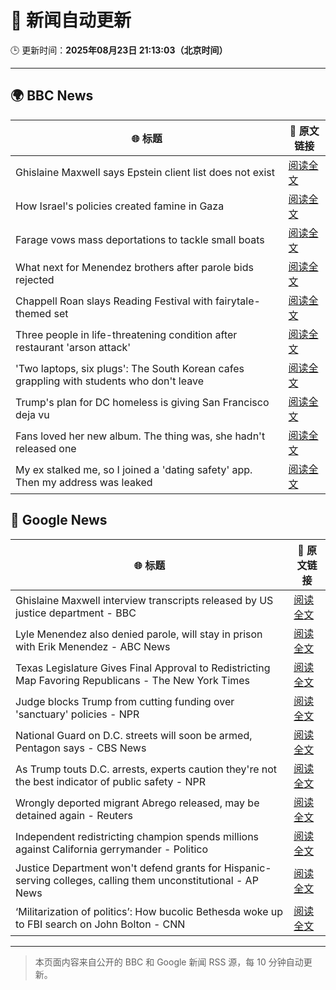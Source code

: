 # 🧠 新闻自动更新

🕒 更新时间：**2025年08月23日 21:13:03（北京时间）**

---

## 🌍 BBC News

| 🌐 标题 | 🔗 原文链接 |
|--------|-------------|
| Ghislaine Maxwell says Epstein client list does not exist | [阅读全文](https://www.bbc.com/news/articles/cdd3pe6189go?at_medium=RSS&at_campaign=rss) |
| How Israel's policies created famine in Gaza | [阅读全文](https://www.bbc.com/news/articles/ckg4p90z1kxo?at_medium=RSS&at_campaign=rss) |
| Farage vows mass deportations to tackle small boats | [阅读全文](https://www.bbc.com/news/articles/c9vd3rx33g1o?at_medium=RSS&at_campaign=rss) |
| What next for Menendez brothers after parole bids rejected | [阅读全文](https://www.bbc.com/news/articles/c5y2dgep4zzo?at_medium=RSS&at_campaign=rss) |
| Chappell Roan slays Reading Festival with fairytale-themed set | [阅读全文](https://www.bbc.com/news/articles/cr74p245zdlo?at_medium=RSS&at_campaign=rss) |
| Three people in life-threatening condition after restaurant 'arson attack' | [阅读全文](https://www.bbc.com/news/articles/cj6ypd547j8o?at_medium=RSS&at_campaign=rss) |
| 'Two laptops, six plugs': The South Korean cafes grappling with students who don't leave | [阅读全文](https://www.bbc.com/news/articles/c80d9e8ep7do?at_medium=RSS&at_campaign=rss) |
| Trump's plan for DC homeless is giving San Francisco deja vu | [阅读全文](https://www.bbc.com/news/articles/c2kz4d0vwlzo?at_medium=RSS&at_campaign=rss) |
| Fans loved her new album. The thing was, she hadn't released one | [阅读全文](https://www.bbc.com/news/articles/clydz8d03dvo?at_medium=RSS&at_campaign=rss) |
| My ex stalked me, so I joined a 'dating safety' app. Then my address was leaked | [阅读全文](https://www.bbc.com/news/articles/ce87rer52k3o?at_medium=RSS&at_campaign=rss) |

## 📰 Google News

| 🌐 标题 | 🔗 原文链接 |
|--------|-------------|
| Ghislaine Maxwell interview transcripts released by US justice department - BBC | [阅读全文](https://news.google.com/rss/articles/CBMiWkFVX3lxTFB3cHlmY2ZUaWxleEM0MEg5MUN5ZTQ1bWoxS3dyb1BNZmxCeTc1cThPcmtvb2ZjZnd1dUpNQzZrRWZ5cmpGZUF3dy1MeWRWU1JnQ1VHajhrZG91d9IBX0FVX3lxTFBzZ3Uwejl3OXdIZTNqY3JXRlphRVlRVFZZSXE0NkRiaFJMQmhpSXc1OXVZQ2JjbXhKWTVVSGJ0TnR3WXMtUWxDVUY0ZW5YSFlNYmlPUFhWRk5QeW5lWmdJ?oc=5) |
| Lyle Menendez also denied parole, will stay in prison with Erik Menendez - ABC News | [阅读全文](https://news.google.com/rss/articles/CBMinwFBVV95cUxNc3FYb1FoX2w0YTVFXzh1NEx0M0JVbzlpY1I4VHJiTWZ1eVNmSUJWdlQ2azJsQkcxWHlybDRidC16d2thZ0ZIbk53V3ZCNWNyYl9Pd3M0QnBNbzBtcGdmTWc3bjBkRTY1TEtHckw5ZGpRcXoyUVhxbHVmNDNtdEVLWGFSSlNILThYWlc2OU5CTURWbTd4UHZNbzA2OWJUOFXSAaQBQVVfeXFMTUI2UzNUSHNFSFNhbXlHYW1qYk9VVHlXUmkwdUgxZVdPQWxnMUwwODRlYWJyNjB0aGZFT2xkU0N1b3RXemRFSmM1QVBKb25Md0dNdk9VUWhDT3hFUlFUY0NVU1J5azZaNmxoeHpYcGhweHlBSFJQMndJT0pWcWZ0TTlQRUYzSmpnTzdZMEdKUkZZdmNNcDJCSmRVVWQtQ0ZZRHpWWk8?oc=5) |
| Texas Legislature Gives Final Approval to Redistricting Map Favoring Republicans - The New York Times | [阅读全文](https://news.google.com/rss/articles/CBMib0FVX3lxTFBwekdMQ1g2NG5Id1JyNXZ0NUpTSEl2eWdsNjdkOG9CTFQ3eFVXaXJaUFdCRUdZMmRMLWxLRVNvMEFDck5ESllfSDdCem41dVJZWkZzQUpLV1ljaFdKVG5jZEpqZ2lSZDVkQ0E4dkJDTQ?oc=5) |
| Judge blocks Trump from cutting funding over 'sanctuary' policies - NPR | [阅读全文](https://news.google.com/rss/articles/CBMinwFBVV95cUxOVkYzS1VQUnE2WnlJZWxfYUVQUlhtemhJd3Rxc1NTOEg5OURGc0l4OTlNbjFJQmNPeVlpaFR5cWVFbkNlQzAwRHE0SXJkR2JNc1lqQzdkVGxVX1I5c3h2TUJpX29kZFlTQmJTUnFxWUJ2Um50cm14cGgwaEVid3JhVHZQZlBGQTdpQUNweUtab29KRElEZTZ2OFdKUXRYS3c?oc=5) |
| National Guard on D.C. streets will soon be armed, Pentagon says - CBS News | [阅读全文](https://news.google.com/rss/articles/CBMickFVX3lxTFBrVHo1SzRlUi04Rk5OZ1B5aUF5dzFXOGVUeGNac05jTm9PajNSOVd1OVh6ZGoxdjlQbHR1Q2hRZTdpd21ra3V4QXdTTDN6ZWEwd3lnV084R3RqUVU1bXJkckVVRUpycEpCUVNjcDYtZFlVUdIBd0FVX3lxTE9KU0lmNm9vbGs4aFY2YU05NXNyLVVsdWt4TTBmaDJpSGZNWkJIZG9JRnVCNGRZOGdZWjgxOFRXdkpUcHo4NDh0WnVNYW9zcjRFRDRIbU9nbThVWFYydkpVSUVmWUhuUkpiTmU2UnNUQlVXS3RsdE9N?oc=5) |
| As Trump touts D.C. arrests, experts caution they're not the best indicator of public safety - NPR | [阅读全文](https://news.google.com/rss/articles/CBMilgFBVV95cUxON2h1ckQ0SVZ5ZmpUS0dWY2dXaFBsc3l5eWZ2OUV2X2NHMjA3OW5kVFJUb3o0V1ZSRGxmUC1tNkVaMHlsZ2o1R2FYd011ZGVST3NrMUVkM1lPYzdUWDdMQkN4MFl3bElkMkY5RXp3WUVIMmJYYVJRV3VSUUJLU3ZRRkNZZU1aT1dSdXZEeENvcDBtS0ZCdlE?oc=5) |
| Wrongly deported migrant Abrego released, may be detained again - Reuters | [阅读全文](https://news.google.com/rss/articles/CBMiqwFBVV95cUxOZk1SaFNrNFpzVjdXV3ZJaTBQVDB1MjN5T3NVN2ZkVmN5MFZzWmtTb0xaV3JHd2J1SV9nQmh6SHJoU3lvX1hkZlNwUHdZM3Z1dVhSOGE0X3gzRktDX1VIby0tOEhEQ3MxU09DNnN4YUhwS0ItdURtWkpQUHdsTzRLU3V2ZmtaLWxXMTlEc0VOZmI1SFFhRy1HVFJkS0F6M080dWpmSko5MnF6SG8?oc=5) |
| Independent redistricting champion spends millions against California gerrymander - Politico | [阅读全文](https://news.google.com/rss/articles/CBMinAFBVV95cUxQcGJsZnpSYjNOT3hwU1NjdHdSVGlYLWRDSExha2ZEMXZ2T0Fscm1mU2NSRlZSOFlXejg1VURiRm9UYS1RT3ZJNm5tTm5vbUgtSW9KU0R2WUFkaXNyTU5mTFA1S3VPaS1qaEE2eUJ1UDVYNERqbzdWaTVMVl9fWDFldnlDZG90ZGhOWnFEaHhEMEVpV0ltYXBUdW9lQUc?oc=5) |
| Justice Department won't defend grants for Hispanic-serving colleges, calling them unconstitutional - AP News | [阅读全文](https://news.google.com/rss/articles/CBMisAFBVV95cUxPWEh4WVlEWXg5aWRVbXJna0RuOFU5ODlBS095bE5UM1hQdVZFZzJ5MWM3b0VCMDZQYzBrbHphM0k1N2Z4bDdFbTZvQlc3YjRSV1JJYldscXRxc1RFcHVVMXFaMHRZTGpRSzFDb1R0d25ucC1wdlBxYzdyUWlGeFRXTFFrbVBOVHhXX3lWTi1WbG1JSmVVRFJCSVNXTUoyNXE4WHVuaHlqOE9lajA5cVpnVQ?oc=5) |
| ‘Militarization of politics’: How bucolic Bethesda woke up to FBI search on John Bolton - CNN | [阅读全文](https://news.google.com/rss/articles/CBMikAFBVV95cUxPaUZFSlVBdmVTelRBUkhpMEtLTFNHUEp4dXBrUjd2OG40U3ZicGpoVHMzTDh2WE5iV2lUSDJNQzBLSE9ZaHV5RFN5Zm5vb2hEbFZ6MkhmQjFZSGhzcXNlWHVCNExKUjVfOWo1SWswVm1SLXN4U0hTYzd6OXVNd0p0UkpSYncyNEFwRzdqd1lud1bSAZYBQVVfeXFMTk9SdWc4bUdaT1BLeTY4bHZaeEstWmJ5S0ViM2k3YTUxRVV1M0JRTzVFbzlEdTd2MFU0cXFod2tEQV9vUHBLWWRRRi02VUtRTXN4ZlBIUm1CRC0wT0tTMWFLbkdTcEIyV096LVNYU21OMW16eEJNZGNIeDUxTmRPSEFYLVhtRVdxbkFpTlU1dU0yRE1Va19R?oc=5) |

---
> 本页面内容来自公开的 BBC 和 Google 新闻 RSS 源，每 10 分钟自动更新。